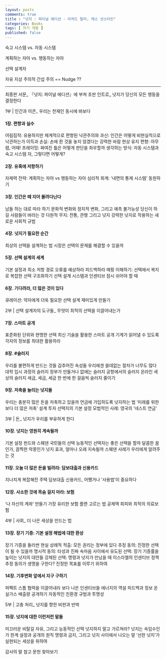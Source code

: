 ```yaml
---
layout: posts
comments: true
title : "넛지 : 파이널 에디션 - 리처드 탈러, 캐스 션스타인"
categories: Books
tags: [ 자기 개발 ]
published: false
---
```


숙고 시스템 vs. 자동 시스템

계획하는 자아 vs. 행동하는 자아

선택 설계자

자유 지상 주의적 간섭 주의 == Nudge ??

---

최종판 서문_ 『넛지: 파이널 에디션』에 부쳐
초판 인트로_ 넛지가 당신의 모든 행동을 결정한다

1부 | 인간과 이콘_ 우리는 천재인 동시에 바보다

#### 1장. 편향과 실수
어림짐작: 유용하지만 체계적으로 편향된
낙관주의와 과신: 인간은 어떻게 비현실적으로 낙관하는가
이득과 손실: 손에 쥔 것을 놓지 않겠다는 강력한 바람
현상 유지 편향: 아무렴, 어때!
프레이밍: 짜여진 틀은 어떻게 판단을 좌우할까
생각하는 방식: 자동 시스템과 숙고 시스템
자, 그렇다면 어떻게?

#### 2장. 유혹에 저항하기
자제력 전략: 계획하는 자아 vs 행동하는 자아
심리적 회계: ‘내면의 통제 시스템’ 동원하기

#### 3장. 인간은 떼 지어 몰려다닌다
남들 하는 대로 따라 하기
문화적 변화와 정치적 변화, 그리고 예측 불가능성
당신이 하길 사람들이 바라는 것
다원적 무지: 전통, 관행 그리고 넛지
강력한 넛지로 작용하는 새로운 사회적 규범

#### 4장. 넛지가 필요한 순간
최상의 선택을 설계하는 법
시장은 선택의 문제를 해결할 수 있을까

#### 5장. 선택 설계의 세계
기본 설정과 최소 저항 경로
오류를 예상하라
피드백하라
매핑 이해하기: 선택에서 복지로
복잡한 선택 구조화하기
선택 설계 시스템과 인센티브
잠시 쉬어야 할 때

#### 6장. 기다려라, 더 많은 것이 있다
큐레이션: 약자에게 더욱 필요한 선택 설계
재미있게 만들기

2부 | 선택 설계자의 도구들_ 무엇이 최적의 선택을 이끌어내는가

#### 7장. 스마트 공개
표준화된 단위와 현명한 선택
최신 기술을 활용한 스마트 공개
기계가 읽어낼 수 있도록
각자의 정보를 최대한 활용하라

#### 8장. #슬러지
우리를 불편하게 만드는 것들
감추어진 속성들
우리에겐 쓸데없는 절차가 너무도 많다
대학 입시 과정의 슬러지
정부가 만들거나 없애는 슬러지
공항에서의 슬러지
온라인 세상의 슬러지
세금, 세금, 세금
한 번에 한 걸음씩 슬러지 줄이기

#### 9장. 저축을 늘리는 넛지들
우리는 충분히 많은 돈을 저축하고 있을까
연금에 가입하도록 넛지하는 법
‘미래를 위한 보다 더 많은 저축’ 설계
투자 선택지의 기본 설정
모범적인 사례: 영국의 ‘네스트 연금’

3부 | 돈_ 넛지가 우리를 부유하게 한다

#### 10장. 넛지는 영원히 계속될까
기본 설정 펀드와 스웨덴 국민들의 선택
능동적인 선택자는 좋은 선택을 할까
달콤한 꿈인가, 끔찍한 악몽인가
넛지 효과, 얼마나 오래 지속될까
스웨덴 사례가 우리에게 알려주는 것

#### 11장. 오늘 더 많은 돈을 빌려라: 담보대출과 신용카드
지나치게 복잡해진 주택 담보대출
신용카드, 어쨌거나 ‘사용법’이 중요하다

#### 12장. 사소한 것에 목숨 걸지 마라: 보험
‘나 자신의 계좌’ 만들기
가장 유리한 보험 플랜 고르는 법
공제액 회피와 최적의 의료보험

4부 | 사회_ 더 나은 세상을 만드는 법

#### 13장. 장기 기증: 기본 설정 해법에 대한 환상
장기 기증을 둘러싼 현실
상례적 적출: 모든 권리는 정부에 있다
추정 동의: 진정한 선택이 될 수 있을까
명시적 동의: 타성과 진짜 속마음 사이에서
유도된 선택: 장기 기증률을 높이는 넛지의 대안들
강제된 선택: 명령과 넛지가 만났을 때
이스라엘의 인센티브 정책
추정 동의가 생명을 구한다?
진정한 목표를 이루기 위하여

#### 14장. 기후변화 앞에서 지구 구하기
퍼펙트 스톰
협력을 이끌어내라
보다 나은 인센티브들
에너지의 역설
피드백과 정보
온실가스 배출량 공개하기
자동적인 친환경
규범과 투명성

5부 | 고충 처리_ 넛지를 향한 비판과 반박

#### 15장. 넛지에 대한 이런저런 말들
미끄러운 비탈길
자유, 그리고 능동적인 선택
넛지하지 말고 가르쳐라?
넛지는 속임수인가
한계 설정과 공개의 원칙
명령과 금지, 그리고 넛지 사이에서
나오는 말 ‘선한 넛지’가 실현되는 세상을 위하여

감사의 말
참고 문헌
찾아보기